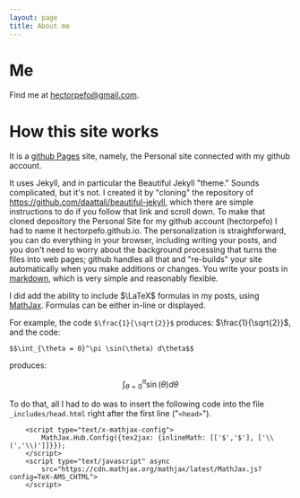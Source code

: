 ```yaml
---
layout: page
title: About me
---
```


Me
==

Find me at hectorpefo@gmail.com.


How this site works
===================

It is a [github Pages](https://pages.github.com/) site, namely, the Personal site connected with my github account.

It uses Jekyll, and in particular the Beautiful Jekyll "theme." Sounds complicated, but it's not. I created it by "cloning" the repository of https://github.com/daattali/beautiful-jekyll, which there are simple instructions to do if you follow that link and scroll down. To make that cloned depository the Personal Site for my github account (hectorpefo) I had to name it hectorpefo.github.io. The personalization is straightforward, you can do everything in your browser, including writing your posts, and you don't need to worry about the background processing that turns the files into web pages; github handles all that and "re-builds" your site automatically when you make additions or changes. You write your posts in [markdown](https://github.com/adam-p/markdown-here/wiki/Markdown-Cheatsheet), which is very simple and reasonably flexible.

I did add the ability to include $\LaTeX$ formulas in my posts, using [MathJax](https://www.mathjax.org/). Formulas can be either in-line or displayed. 

For example, the code `$\frac{1}{\sqrt{2}}$` produces: $\frac{1}{\sqrt{2}}$, and the code:

```
$$\int_{\theta = 0}^\pi \sin(\theta) d\theta$$
```

produces:

$$ \int_{\theta = 0}^\pi \sin(\theta) d\theta $$

To do that, all I had to do was to insert the following code into the file `_includes/head.html` right after the first line ("`<head>`"). 
```
    <script type="text/x-mathjax-config">
        MathJax.Hub.Config({tex2jax: {inlineMath: [['$','$'], ['\\(','\\)']]}});
    </script>
    <script type="text/javascript" async
        src="https://cdn.mathjax.org/mathjax/latest/MathJax.js?config=TeX-AMS_CHTML">
    </script>
```
